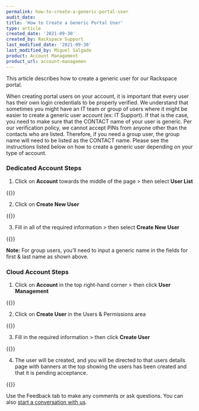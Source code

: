 ```yaml
---
permalink: how-to-create-a-generic-portal-user
audit_date:
title: 'How to Create a Generic Portal User'
type: article
created_date: '2021-09-30'
created_by: Rackspace Support
last_modified_date: '2021-09-30'
last_modified_by: Miguel Salgado
product: Account Management
product_url: account-managemen
---
```


This article describes how to create a generic user for our Rackspace portal.

When creating portal users on your account, it is important that every user has their own login credentials to be properly verified. We understand that sometimes you might have an IT team or group of users where it might be easier to create a generic user account (ex: IT Support). If that is the case, you need to make sure that the CONTACT name of your user is generic. Per our verification policy, we cannot accept PINs from anyone other than the contacts who are listed. Therefore, if you need a group user, the group name will need to be listed as the CONTACT name. Please see the instructions listed below on how to create a generic user depending on your type of account.

### Dedicated Account Steps

1. Click on **Account** towards the middle of the page > then select **User List**

{{<image src="generic-user-1.png" alt="" title="">}}

2. Click on **Create New User**

{{<image src="generic-user-2.png" alt="" title="">}}

3. Fill in all of the required information > then select **Create New User**

{{<image src="generic-user-3.png" alt="" title="">}}

**Note:** For group users, you’ll need to input a generic name in the fields for first & last name as shown above.

### Cloud Account Steps

1. Click on **Account** in the top right-hand corner > then click **User Management**

{{<image src="generic-user-4.png" alt="" title="">}}

2. Click on **Create User** in the Users & Permissions area

{{<image src="generic-user-5.png" alt="" title="">}}

3. Fill in the required information > then click **Create User**

{{<image src="generic-user-6.png" alt="" title="">}}

4. The user will be created, and you will be directed to that users details page with banners at the top showing the users has been created and that it is pending acceptance.

{{<image src="generic-user-7.png" alt="" title="">}}

Use the Feedback tab to make any comments or ask questions. You can also [start a conversation with us](https://www.rackspace.com/contact).
